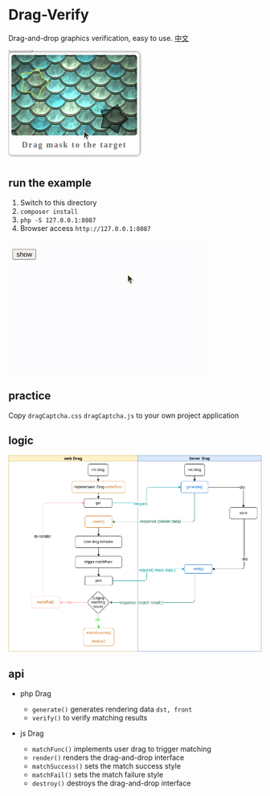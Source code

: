 # Drag-Verify

Drag-and-drop graphics verification, easy to use. [中文](./README.md)

![show](./docs/drag-en.png)

## run the example

1. Switch to this directory
2. `composer install`
3. `php -S 127.0.0.1:8087`
4. Browser access `http://127.0.0.1:8087`

![Example](./docs/drag-en.gif)

## practice

Copy `dragCaptcha.css` `dragCaptcha.js` to your own project application

## logic

![Logic Diagram](./docs/logic.png)

## api

- php Drag
  - `generate()` generates rendering data `dst, front`
  - `verify()` to verify matching results

- js Drag
  - `matchFunc()` implements user drag to trigger matching
  - `render()` renders the drag-and-drop interface
  - `matchSuccess()` sets the match success style
  - `matchFail()` sets the match failure style
  - `destroy()` destroys the drag-and-drop interface
